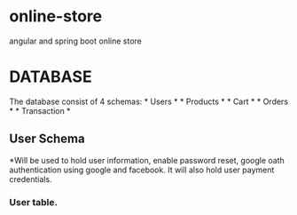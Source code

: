 # online-store
angular and spring boot online store

# DATABASE
The database consist of 4 schemas:
    * Users *
    * Products *
    * Cart *
    * Orders *
    * Transaction *


## User Schema

*Will be used to hold user information, enable password reset, google oath authentication using google and facebook. It will also hold user payment credentials.

### User table.



